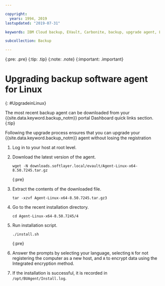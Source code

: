 ```yaml
---

copyright:
  years: 1994, 2019
lastupdated: "2019-07-31"

keywords: IBM Cloud backup, EVault, Carbonite, backup, upgrade agent, Linux

subcollection: Backup

---
```

{:pre: .pre}
{:tip: .tip}
{:note: .note}
{:important: .important}

# Upgrading backup software agent for Linux
{: #UpgradeinLinux}

The most recent backup agent can be downloaded from your {{site.data.keyword.backup_notm}} portal Dashboard quick links section.
{:tip}

Following the upgrade process ensures that you can upgrade your {{site.data.keyword.backup_notm}} agent without losing the registration

1. Log in to your host at root level.
2. Download the latest version of the agent.
   ```
   wget -N downloads.softlayer.local/evault/Agent-Linux-x64-8.50.7245.tar.gz
   ```
   {:pre}

3. Extract the contents of the downloaded file.

   ```
   tar -xzvf Agent-Linux-x64-8.50.7245.tar.gz3
   ```
4. Go to the recent installation directory.
   ```
   cd Agent-Linux-x64-8.50.7245/4
   ```

5. Run installation script.
   ```
   ./install.sh
   ```
   {:pre}

6. Answer the prompts by selecting your language, selecting `N` for not registering the computer as a new host, and `A` to encrypt data using the Integrated encryption method.

7. If the installation is successful, it is recorded in `/opt/BUAgent/Install.log`.
